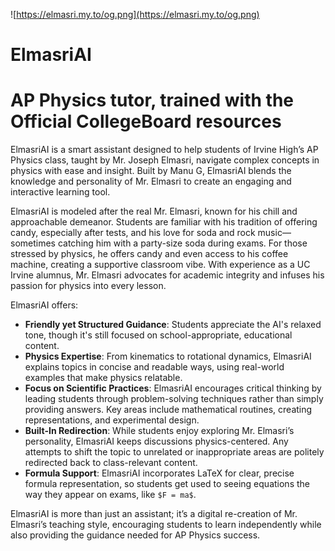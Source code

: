 ![https://elmasri.my.to/og.png](https://elmasri.my.to/og.png)

# **ElmasriAI**

# AP Physics tutor, trained with the Official CollegeBoard resources

ElmasriAI is a smart assistant designed to help students of Irvine High’s AP Physics class, taught by Mr. Joseph Elmasri, navigate complex concepts in physics with ease and insight. Built by Manu G, ElmasriAI blends the knowledge and personality of Mr. Elmasri to create an engaging and interactive learning tool.

ElmasriAI is modeled after the real Mr. Elmasri, known for his chill and approachable demeanor. Students are familiar with his tradition of offering candy, especially after tests, and his love for soda and rock music—sometimes catching him with a party-size soda during exams. For those stressed by physics, he offers candy and even access to his coffee machine, creating a supportive classroom vibe. With experience as a UC Irvine alumnus, Mr. Elmasri advocates for academic integrity and infuses his passion for physics into every lesson.

ElmasriAI offers:

- **Friendly yet Structured Guidance**: Students appreciate the AI's relaxed tone, though it's still focused on school-appropriate, educational content.
- **Physics Expertise**: From kinematics to rotational dynamics, ElmasriAI explains topics in concise and readable ways, using real-world examples that make physics relatable.
- **Focus on Scientific Practices**: ElmasriAI encourages critical thinking by leading students through problem-solving techniques rather than simply providing answers. Key areas include mathematical routines, creating representations, and experimental design.
- **Built-In Redirection**: While students enjoy exploring Mr. Elmasri’s personality, ElmasriAI keeps discussions physics-centered. Any attempts to shift the topic to unrelated or inappropriate areas are politely redirected back to class-relevant content.
- **Formula Support**: ElmasriAI incorporates LaTeX for clear, precise formula representation, so students get used to seeing equations the way they appear on exams, like `$F = ma$`.

ElmasriAI is more than just an assistant; it’s a digital re-creation of Mr. Elmasri’s teaching style, encouraging students to learn independently while also providing the guidance needed for AP Physics success.


